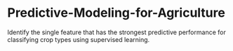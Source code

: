 # Predictive-Modeling-for-Agriculture
Identify the single feature that has the strongest predictive performance for classifying crop types using supervised learning.
